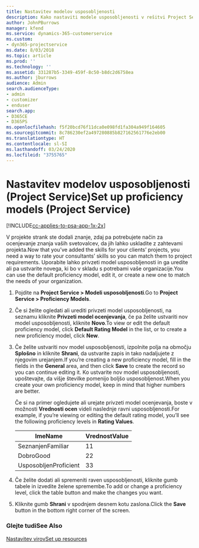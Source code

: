 ```yaml
---
title: Nastavitev modelov usposobljenosti
description: Kako nastaviti modele usposobljenosti v rešitvi Project Service
author: JohnPBurrows
manager: kfend
ms.service: dynamics-365-customerservice
ms.custom:
- dyn365-projectservice
ms.date: 8/03/2018
ms.topic: article
ms.prod: ''
ms.technology: ''
ms.assetid: 331287b5-3349-459f-8c50-b8dc2d6758ea
ms.author: jburrows
audience: Admin
search.audienceType:
- admin
- customizer
- enduser
search.app:
- D365CE
- D365PS
ms.openlocfilehash: f5f20bcd76f11dca0e098fd1fa304a949f164605
ms.sourcegitcommit: 8c786230ef2a497280885b827162561776e2eb00
ms.translationtype: HT
ms.contentlocale: sl-SI
ms.lasthandoff: 03/24/2020
ms.locfileid: "3755765"
---
```

# <a name="set-up-proficiency-models-project-service"></a><span data-ttu-id="3680e-103">Nastavitev modelov usposobljenosti (Project Service)</span><span class="sxs-lookup"><span data-stu-id="3680e-103">Set up proficiency models (Project Service)</span></span>

[!INCLUDE[cc-applies-to-psa-app-1x-2x](../includes/cc-applies-to-psa-app-1x-2x.md)]

<span data-ttu-id="3680e-104">V projekte strank ste dodali znanje, zdaj pa potrebujete način za ocenjevanje znanja vaših svetovalcev, da jih lahko uskladite z zahtevami projekta.</span><span class="sxs-lookup"><span data-stu-id="3680e-104">Now that you’ve added the skills for your clients’ projects, you need a way to rate your consultants’ skills so you can match them to project requirements.</span></span> <span data-ttu-id="3680e-105">Uporabite lahko privzeti model usposobljenosti in ga uredite ali pa ustvarite novega, ki bo v skladu s potrebami vaše organizacije.</span><span class="sxs-lookup"><span data-stu-id="3680e-105">You can use the default proficiency model, edit it, or create a new one to match the needs of your organization.</span></span>  
  
1.  <span data-ttu-id="3680e-106">Pojdite na **Project Service > Modeli usposobljenosti**.</span><span class="sxs-lookup"><span data-stu-id="3680e-106">Go to **Project Service > Proficiency Models**.</span></span>  
  
2.  <span data-ttu-id="3680e-107">Če si želite ogledati ali urediti privzeti model usposobljenosti, na seznamu kliknite **Privzeti model ocenjevanja**, če pa želite ustvariti nov model usposobljenosti, kliknite **Novo**.</span><span class="sxs-lookup"><span data-stu-id="3680e-107">To view or edit the default proficiency model, click **Default Rating Model** in the list, or to create a new proficiency model, click **New**.</span></span>  
  
3.  <span data-ttu-id="3680e-108">Če želite ustvariti nov model usposobljenosti, izpolnite polja na območju **Splošno** in kliknite **Shrani**, da ustvarite zapis in tako nadaljujete z njegovim urejanjem.</span><span class="sxs-lookup"><span data-stu-id="3680e-108">If you’re creating a new proficiency model, fill in the fields in the **General** area, and then click **Save** to create the record so you can continue editing it.</span></span> <span data-ttu-id="3680e-109">Ko ustvarite nov model usposobljenosti, upoštevajte, da višje številke pomenijo boljšo usposobljenost.</span><span class="sxs-lookup"><span data-stu-id="3680e-109">When you create your own proficiency model, keep in mind that higher numbers are better.</span></span>  
  
     <span data-ttu-id="3680e-110">Če si na primer ogledujete ali urejate privzeti model ocenjevanja, boste v možnosti **Vrednosti ocen** videli naslednje ravni usposobljenosti.</span><span class="sxs-lookup"><span data-stu-id="3680e-110">For example, if you’re viewing or editing the default rating model, you’ll see the following proficiency levels in **Rating Values**.</span></span>  
  
    |<span data-ttu-id="3680e-111">Ime</span><span class="sxs-lookup"><span data-stu-id="3680e-111">Name</span></span>|<span data-ttu-id="3680e-112">Vrednost</span><span class="sxs-lookup"><span data-stu-id="3680e-112">Value</span></span>|  
    |----------|-----------|  
    |<span data-ttu-id="3680e-113">Seznanjen</span><span class="sxs-lookup"><span data-stu-id="3680e-113">Familiar</span></span>|<span data-ttu-id="3680e-114">1</span><span class="sxs-lookup"><span data-stu-id="3680e-114">1</span></span>|  
    |<span data-ttu-id="3680e-115">Dobro</span><span class="sxs-lookup"><span data-stu-id="3680e-115">Good</span></span>|<span data-ttu-id="3680e-116">2</span><span class="sxs-lookup"><span data-stu-id="3680e-116">2</span></span>|  
    |<span data-ttu-id="3680e-117">Usposobljen</span><span class="sxs-lookup"><span data-stu-id="3680e-117">Proficient</span></span>|<span data-ttu-id="3680e-118">3</span><span class="sxs-lookup"><span data-stu-id="3680e-118">3</span></span>|  
  
4.  <span data-ttu-id="3680e-119">Če želite dodati ali spremeniti raven usposobljenosti, kliknite gumb tabele in izvedite želene spremembe.</span><span class="sxs-lookup"><span data-stu-id="3680e-119">To add or change a proficiency level, click the table button and make the changes you want.</span></span>  
  
5.  <span data-ttu-id="3680e-120">Kliknite gumb **Shrani** v spodnjem desnem kotu zaslona.</span><span class="sxs-lookup"><span data-stu-id="3680e-120">Click the **Save** button in the bottom right corner of the screen.</span></span>  
  
### <a name="see-also"></a><span data-ttu-id="3680e-121">Glejte tudi</span><span class="sxs-lookup"><span data-stu-id="3680e-121">See Also</span></span>  
 [<span data-ttu-id="3680e-122">Nastavitev virov</span><span class="sxs-lookup"><span data-stu-id="3680e-122">Set up resources</span></span>](../project-service/set-up-resources.md)
